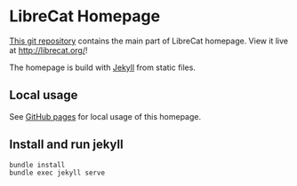 # LibreCat Homepage

[This git repository](https://github.com/LibreCat/librecat.github.io) contains
the main part of LibreCat homepage. View it live at <http://librecat.org/>!

The homepage is build with [Jekyll](http://jekyllrb.com/) from static files.

## Local usage

See [GitHub pages](https://help.github.com/articles/using-jekyll-with-pages/)
for local usage of this homepage.

## Install and run jekyll

    bundle install
    bundle exec jekyll serve
